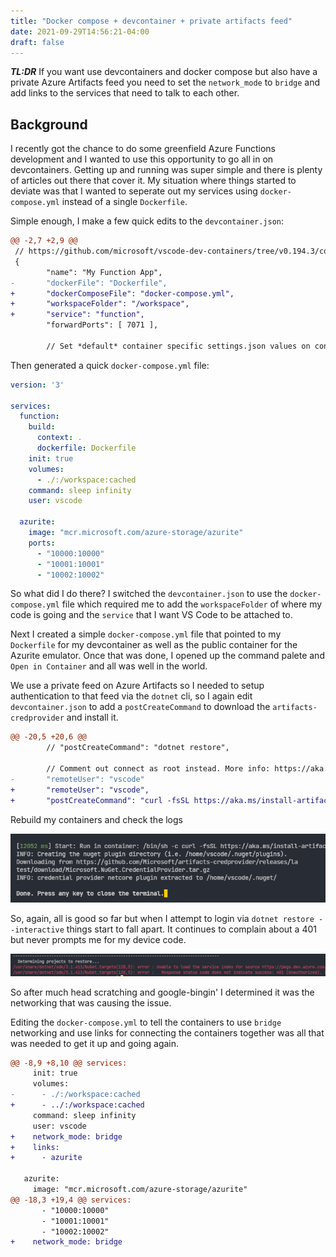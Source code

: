 ```yaml
---
title: "Docker compose + devcontainer + private artifacts feed"
date: 2021-09-29T14:56:21-04:00
draft: false
---
```


**_TL:DR_** If you want use devcontainers and docker compose but also have a private Azure Artifacts feed you need to set the `network_mode` to `bridge` and add links to the services that need to talk to each other.

## Background

I recently got the chance to do some greenfield Azure Functions development and I wanted to use this opportunity to go all in on devcontainers. Getting up and running was super simple and there is plenty of articles out there that cover it. My situation where things started to deviate was that I wanted to seperate out my services using `docker-compose.yml` instead of a single `Dockerfile`. 

Simple enough, I make a few quick edits to the `devcontainer.json`:

```diff
@@ -2,7 +2,9 @@
 // https://github.com/microsoft/vscode-dev-containers/tree/v0.194.3/containers/azure-functions-dotnetcore-3.1
 {
        "name": "My Function App",
-       "dockerFile": "Dockerfile",
+       "dockerComposeFile": "docker-compose.yml",
+       "workspaceFolder": "/workspace",
+       "service": "function",
        "forwardPorts": [ 7071 ],

        // Set *default* container specific settings.json values on container create.

```
Then generated a quick `docker-compose.yml` file:

```yaml
version: '3'

services:
  function:
    build:
      context: .
      dockerfile: Dockerfile            
    init: true
    volumes:
      - ./:/workspace:cached
    command: sleep infinity
    user: vscode

  azurite:
    image: "mcr.microsoft.com/azure-storage/azurite"
    ports:
      - "10000:10000"
      - "10001:10001"
      - "10002:10002"
```
So what did I do there? I switched the `devcontainer.json` to use the `docker-compose.yml` file which required me to add the `workspaceFolder` of where my code is going and the `service` that I want VS Code to be attached to. 

Next I created a simple `docker-compose.yml` file that pointed to my `Dockerfile` for my devcontainer as well as the public container for the Azurite emulator. Once that was done, I opened up the command palete and `Open in Container` and all was well in the world.

We use a private feed on Azure Artifacts so I needed to setup authentication to that feed via the `dotnet` cli, so I again edit `devcontainer.json` to add a `postCreateCommand` to download the `artifacts-credprovider` and install it.

```diff
@@ -20,5 +20,6 @@
        // "postCreateCommand": "dotnet restore",

        // Comment out connect as root instead. More info: https://aka.ms/vscode-remote/containers/non-root.
-       "remoteUser": "vscode"
+       "remoteUser": "vscode",
+       "postCreateCommand": "curl -fsSL https://aka.ms/install-artifacts-credprovider.sh | bash"
```

Rebuild my containers and check the logs

![Container successfully installed Credential Provider](/posts/credprovider-installed.png)

So, again, all is good so far but when I attempt to login via `dotnet restore --interactive` things start to fall apart. It continues to complain about a 401 but never prompts me for my device code. 

![Container would not authenticate](/posts/credprovider-http401.png)

So after much head scratching and google-bingin' I determined it was the networking that was causing the issue. 

Editing the `docker-compose.yml` to tell the containers to use `bridge` networking and use links for  connecting the containers together was all that was needed to get it up and going again. 
```diff
@@ -8,9 +8,10 @@ services:
     init: true
     volumes:
-      - ./:/workspace:cached
+      - ../:/workspace:cached
     command: sleep infinity
     user: vscode
+    network_mode: bridge
+    links:
+      - azurite

   azurite:
     image: "mcr.microsoft.com/azure-storage/azurite"
@@ -18,3 +19,4 @@ services:
       - "10000:10000"
       - "10001:10001"
       - "10002:10002"
+    network_mode: bridge
```

